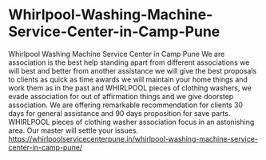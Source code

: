 # Whirlpool-Washing-Machine-Service-Center-in-Camp-Pune
Whirlpool Washing Machine Service Center in Camp Pune We are association is the best help standing apart from different associations we will best and better from another assistance we will give the best proposals to clients as quick as time awards we will maintain your home things and work them as in the past and WHIRLPOOL pieces of clothing washers, we evade association for out of affirmation things and we give doorstep association. We are offering remarkable recommendation for clients 30 days for general assistance and 90 days proposition for save parts. WHIRLPOOL pieces of clothing washer association focus in an astonishing area. Our master will settle your issues. https://whirlpoolservicecenterpune.in/whirlpool-washing-machine-service-center-in-camp-pune/

